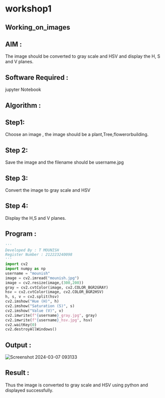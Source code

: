 # workshop1
## Working_on_images
## AIM :
The image should be converted to gray scale and HSV and display the H, S and V planes.

## Software Required :
jupyter Notebook

## Algorithm :
## Step1:
Choose an image , the image should be a plant,Tree,flowerorbuilding.

## Step 2:
Save the image and the filename should be username.jpg

## Step 3:
Convert the image to gray scale and HSV

## Step 4:
Display the H,S and V planes.

## Program :
```python
'''
Developed By : T MOUNISH
Register Number : 212223240098
'''
import cv2
import numpy as np
username = "mounish"
image = cv2.imread("mounish.jpg")
image = cv2.resize(image,(300,200))
gray = cv2.cvtColor(image, cv2.COLOR_BGR2GRAY)
hsv = cv2.cvtColor(image, cv2.COLOR_BGR2HSV)
h, s, v = cv2.split(hsv)
cv2.imshow("Hue (H)", h)
cv2.imshow("Saturation (S)", s)
cv2.imshow("Value (V)", v)
cv2.imwrite(f"{username}_gray.jpg", gray)
cv2.imwrite(f"{username}_hsv.jpg", hsv)
cv2.waitKey(0)
cv2.destroyAllWindows()
```
## Output :
![Screenshot 2024-03-07 093133](https://github.com/MounishT/workshop1/assets/138955798/740c3ef8-2109-4706-9388-28f982379b33)

## Result :
Thus the image is converted to gray scale and HSV using python and displayed successfully.
